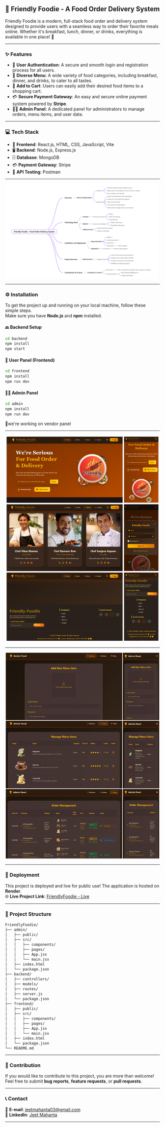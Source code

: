 ## 🍔 Friendly Foodie - A Food Order Delivery System

Friendly Foodie is a modern, full-stack food order and delivery system designed to provide users with a seamless way to order their favorite meals online. Whether it's breakfast, lunch, dinner, or drinks, everything is available in one place! 🥳

---

### ✨ Features
- 🔐 **User Authentication**: A secure and smooth login and registration process for all users.  
- 🍱 **Diverse Menu**: A wide variety of food categories, including breakfast, dinner, and drinks, to cater to all tastes.  
- 🛒 **Add to Cart**: Users can easily add their desired food items to a shopping cart.  
- 💳 **Secure Payment Gateway**: An easy and secure online payment system powered by **Stripe**.  
- 🧑‍💼 **Admin Panel**: A dedicated panel for administrators to manage orders, menu items, and user data.  

---

### 💻 Tech Stack
- 🎨 **Frontend**: React.js, HTML, CSS, JavaScript, Vite  
- 🖥️ **Backend**: Node.js, Express.js  
- 🗄️ **Database**: MongoDB  
- 💳 **Payment Gateway**: Stripe  
- 🔌 **API Testing**: Postman  

---

<img
src="https://github.com/JEETMAHANTA/FRIENDLYFOODIE/blob/cc8cc8b6d3b15a221f58394cfb969365e31c837b/Framework.png" alt="demo"
width="500"/>

---

### ⚙️ Installation

To get the project up and running on your local machine, follow these simple steps.  
Make sure you have **Node.js** and **npm** installed.  

#### 🔙 Backend Setup
```bash
cd backend
npm install
npm start
```

#### 🎨 User Panel (Frontend)
```bash
cd frontend
npm install
npm run dev
```

#### 🧑‍💼 Admin Panel
```bash
cd admin
npm install
npm run dev
```
🏪we're working on vendor panel 

---
![image alt](https://github.com/JEETMAHANTA/FRIENDLYFOODIE/blob/51c27acf22817243f1f20b7154a41829bdbf09db/frontend/IMG_20250923_224605.jpg)


---
![image alt](https://github.com/JEETMAHANTA/FRIENDLYFOODIE/blob/ebbb816c0131b3e0c63cefeb2165931309e1e391/backend/IMG_20250923_231622.jpg)

---

### 🚀 Deployment

This project is deployed and live for public use! The application is hosted on **Render**.  
🌐 **Live Project Link**: [FriendlyFoodie - Live](https://friendlyfoodie-frontend.onrender.com)  

---

### 📂 Project Structure
```
FriendlyFoodie/
├── admin/
│   ├── public/
│   ├── src/
│   │   ├── components/
│   │   ├── pages/
│   │   ├── App.jsx
│   │   └── main.jsx
│   ├── index.html
│   └── package.json
├── backend/
│   ├── controllers/
│   ├── models/
│   ├── routes/
│   ├── server.js
│   └── package.json
├── frontend/
│   ├── public/
│   ├── src/
│   │   ├── components/
│   │   ├── pages/
│   │   ├── App.jsx
│   │   └── main.jsx
│   ├── index.html
│   └── package.json
└── README.md
```

---

### 🤝 Contribution

If you would like to contribute to this project, you are more than welcome!  
Feel free to submit **bug reports**, **feature requests**, or **pull requests**.  

---

### 📞 Contact

📩 **E-mail**: jeetmahanta03@gmail.com  
🔗 **LinkedIn**: [Jeet Mahanta](https://www.linkedin.com/in/jeet-mahanta-ab7b23317)  

---
